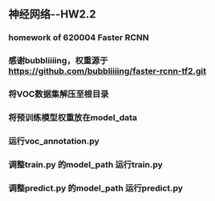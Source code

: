 ## 神经网络--HW2.2
### homework of 620004 Faster RCNN
### 感谢bubbliiiing，权重源于 https://github.com/bubbliiiing/faster-rcnn-tf2.git
### 将VOC数据集解压至根目录
### 将预训练模型权重放在model_data
### 运行voc_annotation.py
### 调整train.py 的model_path 运行train.py
### 调整predict.py 的model_path 运行predict.py
